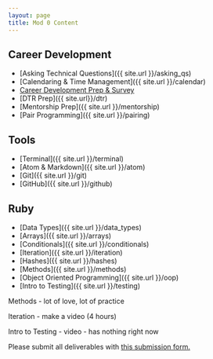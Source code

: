```yaml
---
layout: page
title: Mod 0 Content
---
```


## Career Development

* [Asking Technical Questions]({{ site.url }}/asking_qs) 
* [Calendaring & Time Management]({{ site.url }}/calendar)
* [Career Development Prep & Survey](https://careerdev.turing.edu/module-1-prework/index)
* [DTR Prep]({{ site.url}}/dtr)
* [Mentorship Prep]({{ site.url }}/mentorship)
* [Pair Programming]({{ site.url }}/pairing)

## Tools

* [Terminal]({{ site.url }}/terminal)
* [Atom & Markdown]({{ site.url }}/atom)
* [Git]({{ site.url }}/git)
* [GitHub]({{ site.url }}/github)

## Ruby

* [Data Types]({{ site.url }}/data_types)
* [Arrays]({{ site.url }}/arrays)
* [Conditionals]({{ site.url }}/conditionals)
* [Iteration]({{ site.url }}/iteration)
* [Hashes]({{ site.url }}/hashes)
* [Methods]({{ site.url }}/methods)
* [Object Oriented Programming]({{ site.url }}/oop)
* [Intro to Testing]({{ site.url }}/testing)

<div class="to-do">
Methods - lot of love, lot of practice

Iteration - make a video (4 hours)

Intro to Testing - video - has nothing right now
</div>

Please submit all deliverables with [this submission form.](https://forms.gle/NnyAMpJt9EALvKJk9)

<br>
<br>
<br>